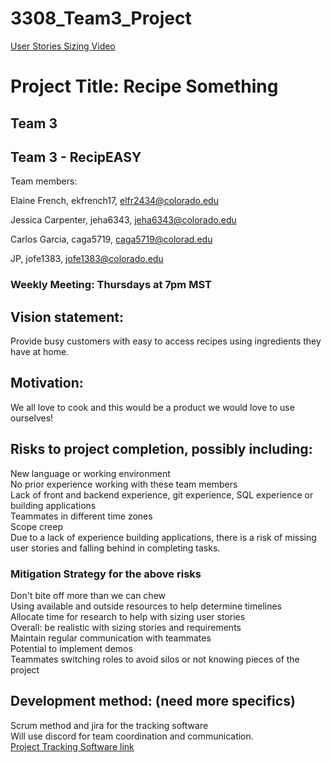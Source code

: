 # 3308_Team3_Project

[User Stories Sizing Video](https://drive.google.com/file/d/1us9fdDwQKpz35HMXXXcjRgABHhVHoISC/view?usp=drive_link)

# Project Title: Recipe Something

## Team 3

## Team 3 - RecipEASY

Team members: 

Elaine French, ekfrench17, elfr2434@colorado.edu

Jessica Carpenter, jeha6343, jeha6343@colorado.edu

Carlos Garcia, caga5719, caga5719@colorad.edu

JP, jofe1383, jofe1383@colorado.edu

### Weekly Meeting: Thursdays at 7pm MST 

## Vision statement: 
Provide busy customers with easy to access recipes using ingredients they have at home.

## Motivation: 
We all love to cook and this would be a product we would love to use ourselves!

## Risks to project completion, possibly including:
New language or working environment<br>
No prior experience working with these team members<br>
Lack of front and backend experience, git experience, SQL experience or building applications<br>
Teammates in different time zones<br>
Scope creep<br>
Due to a lack of experience building applications, there is a risk of missing user stories and falling behind in completing tasks.

### Mitigation Strategy for the above risks
Don't bite off more than we can chew<br>
Using available and outside resources to help determine timelines <br>
Allocate time for research to help with sizing user stories<br>
Overall: be realistic with sizing stories and requirements<br>
Maintain regular communication with teammates<br>
Potential to implement demos<br>
Teammates switching roles to avoid silos or not knowing pieces of the project<br>

## Development method: (need more specifics)
Scrum method and jira for the tracking software<br>
Will use discord for team coordination and communication.<br>
[Project Tracking Software link](https://colorado-caga5719.atlassian.net/jira/software/projects/C3SP/boards/1)<br>

